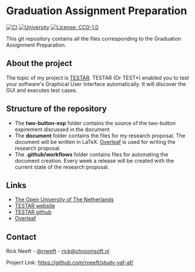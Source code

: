 # Graduation Assignment Preparation
[![CI](https://github.com/rneeft/study-vaf-af/actions/workflows/main.yml/badge.svg)](https://github.com/rneeft/study-vaf-af/actions/workflows/main.yml)
[![University](https://img.shields.io/static/v1?label=University&message=Open%20Universiteit&color=E4010B)](https://www.ou.nl)
[![License: CC0-1.0](https://img.shields.io/badge/License-CC0%201.0-lightgrey.svg)](http://creativecommons.org/publicdomain/zero/1.0/)

This git repository contains all the files corresponding to the Graduation Assignment Preparation.

## About the project
The topic of my project is [TESTAR](https://testar.org/). TESTAR (Or TEST*) enabled you to test your software's Graphical User Interface automatically. It will discover the GUI and executes test cases. 

## Structure of the repository
- The **two-button-exp** folder contains the source of the two-button expirement discussed in the document 
- The **document** folder contains the files for my research proposal. The document will be written in LaTeX. [Overleaf](https://www.overleaf.com) is used for writing the research proposal.
- The **.github/workflows** folder contains files for automating the document creation. Every week a release will be created with the current state of the research proposal.  

## Links
- [The Open University of The Netherlands](https://www.ou.nl)
- [TESTAR website](https://testar.org/)
- [TESTAR github](https://github.com/TESTARtool/TESTAR_dev)
- [Overleaf](https://www.overleaf.com)

## Contact
Rick Neeft - [@rneeft](https://twitter.com/rneeft) - [rick@chroomsoft.nl](mailto:rick@chroomsoft.nl)

Project Link:  https://github.com/rneeft/study-vaf-af/

